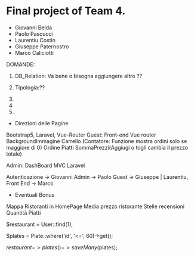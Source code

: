 # Final project of Team 4.
- Giovanni Belda
- Paolo Pascucci
- Laurentiu Costin
- Giuseppe Paternostro
- Marco Caliciotti

DOMANDE:

1) DB_Relation:
Va bene o bisogna aggiungere altro ?? 

2) Tipologia:??

3) 

4) 

5) 


- Direzioni delle Pagine 

Bootstrap5, Laravel, Vue-Router
Guest:
Front-end Vue router
BackgroundImmagine
Carrello (Contatore: Funzione mostra ordini solo se maggiore di 0)
Ordine Piatti SommaPrezzi(Aggiugi o togli cambia il prezzo totale)

Admin:
DashBoard MVC Laravel 


Autenticazione -> Giovanni 
Admin -> Paolo
Guest -> Giuseppe | Laurentiu, Front End -> Marco
 

 
- Eventuali Bonus

Mappa Ristoranti in HomePage
Media prezzo ristorante
Stelle recensioni 
Quantità Piatti


$restaurant = User::find(1);

$plates = Plate::where('id', '<=', 60)->get();

$restaurant->plates()->saveMany($plates);